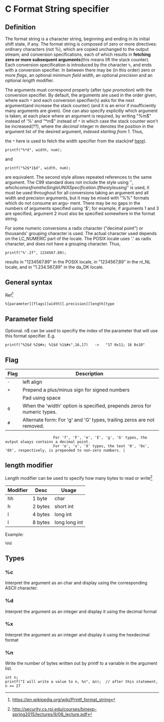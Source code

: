 # C Format String specifier

## Definition

The  format  string  is  a character string, beginning and ending in its initial shift state, if any.  The format string is composed of zero or more directives: ordinary characters (not %),
which are copied unchanged to the output stream; and conversion specifications, each of which results in **fetching zero or more subsequent arguments**(this means lift the stack counter).
Each conversion specification is introduced by the  character `%`, and ends with a conversion specifier. In between there may be (in this order) zero or more _flags_,
an optional minimum _field width_, an optional _precision_ and an optional _length_ modifier.

The  arguments must correspond properly (after _type promotion_) with the conversion specifier.  By default, the arguments are used in the order given, where each `*`
and each conversion specifier(`%`) asks for the next argument(and increase the stack counter) (and it is an error if insufficiently many arguments are given).  One
can also specify explicitly which argument is taken, at each place where an argument is required, by  writing "%m$" instead of '%' and "*m$" instead of `*` in which
case the stack counter won't be increased(??), where the _decimal_ integer m denotes the position in the argument list of the desired argument, _indexed starting from 1_.  Thus,

the `*` here is used to fetch the width specifier from the stack(ref [here](https://stackoverflow.com/questions/1000556/what-does-the-s-format-specifier-mean)).

    printf("%*d", width, num);

and

    printf("%2$*1$d", width, num);

are  equivalent.   The  second  style  allows repeated references to the same argument.  The C99 standard does not include the style using '$', which comes from the Single UNIX Specification.  If the
style using '$' is used, it must be used throughout for all conversions taking an argument and all width and precision arguments, but it may be mixed with "%%" formats which do not consume  an  argu‐
ment.  There may be no gaps in the numbers of arguments specified using '$'; for example, if arguments 1 and 3 are specified, argument 2 must also be specified somewhere in the format string.

For  some  numeric conversions a radix character ("decimal point") or thousands' grouping character is used.  The actual character used depends on the LC_NUMERIC part of the locale.  The POSIX locale
uses '.' as radix character, and does not have a grouping character.  Thus,

    printf("%'.2f", 1234567.89);

results in "1234567.89" in the POSIX locale, in "1234567,89" in the nl_NL locale, and in "1.234.567,89" in the da_DK locale.


## General syntax
Ref[^1]

`%[parameter][flags][width][.precision][length]type`


## Parameter field
  Optional. n$ can be used to specifiy the index of the parameter that will use this format specifier.
E.g.

```
printf("%2$d %2$#x; %1$d %1$#x",16,17)   ->   "17 0x11; 16 0x10"
```

## Flag
| Flag  | Description                                                            |
|-------|------------------------------------------------------------------------|
|`-`    | left align                                                             |
|`+`    | Prepend a plus/minus sign for signed numbers                           |
|` `    | Pad using space                                                        |
|`0`    | When the 'width' option is specified, prepends zeros for numeric types.|
|`#`    | Alternate form: For 'g' and 'G' types, trailing zeros are not removed.
                          For 'f', 'F', 'e', 'E', 'g', 'G' types, the output always contains a decimal point.
                          For 'o', 'x', 'X' types, the text '0', '0x', '0X', respectively, is prepended to non-zero numbers. |

## length modifier

Length modifier can be used to specify how many bytes
to read or write[^2]

| Modifier |   Desc   |      Usage    |
|----------|--------- |---------------|
|    hh    |  1 byte  |      char     |
|    h     |  2 bytes |   short int   |
|    l     |  4 bytes |  long int     |
|    l    |  8 bytes | long long int  |

Example:

```
%hd
```

## Types
### %c
Interpret the argument as an char and display using the corresponding ASCII character.

### %d
Interpret the argument as an integer and display it using the decimal format

### %x
Interpret the argument as an integer and display it using the hexdecimal format

### %n
Write the number of bytes written out by printf to a variable in the argument list.
```
int n;
printf("I will write a value to n, %n", &n);  // after this statement, n == 27
```

[^1]:https://en.wikipedia.org/wiki/Printf_format_string

[^2]:http://security.cs.rpi.edu/courses/binexp-spring2015/lectures/9/06_lecture.pdf
